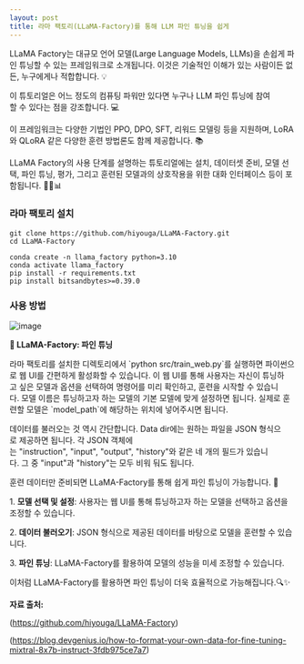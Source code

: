 ```yaml
---
layout: post
title: 라마 팩토리(LLaMA-Factory)를 통해 LLM 파인 튜닝을 쉽게
---
```

LLaMA Factory는 대규모 언어 모델(Large Language Models, LLMs)을 손쉽게 파인 튜닝할 수 있는 프레임워크로 소개됩니다. 이것은 기술적인 이해가 있는 사람이든 없든, 누구에게나 적합합니다. 💡  
  
이 튜토리얼은 어느 정도의 컴퓨팅 파워만 있다면 누구나 LLM 파인 튜닝에 참여할 수 있다는 점을 강조합니다. 💻  
  
이 프레임워크는 다양한 기법인 PPO, DPO, SFT, 리워드 모델링 등을 지원하며, LoRA와 QLoRA 같은 다양한 훈련 방법론도 함께 제공합니다. 📚  
  
LLaMA Factory의 사용 단계를 설명하는 튜토리얼에는 설치, 데이터셋 준비, 모델 선택, 파인 튜닝, 평가, 그리고 훈련된 모델과의 상호작용을 위한 대화 인터페이스 등이 포함됩니다. 🚀🎨📊




### 라마 팩토리 설치

```
git clone https://github.com/hiyouga/LLaMA-Factory.git
cd LLaMA-Factory

conda create -n llama_factory python=3.10
conda activate llama_factory
pip install -r requirements.txt
pip install bitsandbytes>=0.39.0
```

### 사용 방법

![image](https://img1.daumcdn.net/thumb/R1280x0/?scode=mtistory2&fname=https%3A%2F%2Fblog.kakaocdn.net%2Fdn%2F4oyIy%2FbtsFMDrhvZI%2FwtOxE0aqfVpuZqV6ikg1JK%2Fimg.png)

  
**🚀 LLaMA-Factory: 파인 튜닝**  
  
라마 팩토리를 설치한 디렉토리에서 \`python src/train\_web.py\`를 실행하면 파이썬으로 웹 UI를 간편하게 활성화할 수 있습니다. 이 웹 UI를 통해 사용자는 자신이 튜닝하고 싶은 모델과 옵션을 선택하여 명령어를 미리 확인하고, 훈련을 시작할 수 있습니다. 모델 이름은 튜닝하고자 하는 모델의 기본 모델에 맞게 설정하면 됩니다. 실제로 훈련할 모델은 \`model\_path\`에 해당하는 위치에 넣어주시면 됩니다.  
  
데이터를 불러오는 것 역시 간단합니다. Data dir에는 원하는 파일을 JSON 형식으로 제공하면 됩니다. 각 JSON 객체에는 "instruction", "input", "output", "history"와 같은 네 개의 필드가 있습니다. 그 중 "input"과 "history"는 모두 비워 둬도 됩니다.  
  
훈련 데이터만 준비되면 LLaMA-Factory를 통해 쉽게 파인 튜닝이 가능합니다. 🎯  
  
  
1\. **모델 선택 및 설정**: 사용자는 웹 UI를 통해 튜닝하고자 하는 모델을 선택하고 옵션을 조정할 수 있습니다.  
  
2\. **데이터 불러오기**: JSON 형식으로 제공된 데이터를 바탕으로 모델을 훈련할 수 있습니다.  
  
3\. **파인 튜닝**: LLaMA-Factory를 활용하여 모델의 성능을 미세 조정할 수 있습니다.

  
이처럼 LLaMA-Factory를 활용하면 파인 튜닝이 더욱 효율적으로 가능해집니다.🔍✨  
  

**자료 출처:**

(https://github.com/hiyouga/LLaMA-Factory)

(https://blog.devgenius.io/how-to-format-your-own-data-for-fine-tuning-mixtral-8x7b-instruct-3fdb975ce7a7)
